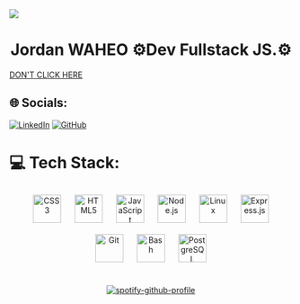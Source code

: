 <img src="https://www.safersociety.com/wp-content/uploads/2018/04/Gif-animation-hello.gif">

<h1 align=center>
<span>Jordan WAHEO </span>
<span> ⚙️Dev Fullstack JS.⚙️ </span>
</h1>

<a href="https://ibb.co/7gYnhww" ><a target='_blank' href='https://ibb.co/7gYnhww/'>DON'T CLICK HERE</a><br />
## 🌐 Socials:

[![LinkedIn](https://img.shields.io/badge/LinkedIn-0077B5?style=for-the-badge&logo=linkedin&logoColor=white)](https://www.linkedin.com/in/jordan-waheo/) <a href=https://github.com/Jordan-WAHEO>![GitHub](https://img.shields.io/badge/GitHub-100000?style=for-the-badge&logo=github&logoColor=white
)</a>


# 💻 Tech Stack:
<div align=center> 
<img style="margin: 10px" src="https://profilinator.rishav.dev/skills-assets/css3-original-wordmark.svg" alt="CSS3" height="50" />  
<img style="margin: 10px" src="https://profilinator.rishav.dev/skills-assets/html5-original-wordmark.svg" alt="HTML5" height="50" />  
<img style="margin: 10px" src="https://profilinator.rishav.dev/skills-assets/javascript-original.svg" alt="JavaScript" height="50" />  
<img style="margin: 10px" src="https://profilinator.rishav.dev/skills-assets/nodejs-original-wordmark.svg" alt="Node.js" height="50" />  
<img style="margin: 10px" src="https://profilinator.rishav.dev/skills-assets/linux-original.svg" alt="Linux" height="50" />  
<img style="margin: 10px" src="https://profilinator.rishav.dev/skills-assets/express-original-wordmark.svg" alt="Express.js" height="50" />  
<img style="margin: 10px" src="https://profilinator.rishav.dev/skills-assets/git-scm-icon.svg" alt="Git" height="50" />  
<img style="margin: 10px" src="https://profilinator.rishav.dev/skills-assets/gnu_bash-icon.svg" alt="Bash" height="50" />  
<img style="margin: 10px" src="https://profilinator.rishav.dev/skills-assets/postgresql-original-wordmark.svg" alt="PostgreSQL" height="50" />  
</div>


<br/>  
<div align=center> 

[![spotify-github-profile](https://spotify-github-profile.vercel.app/api/view?uid=1138160888&cover_image=true&theme=default)](https://github.com/kittinan/spotify-github-profile)

</div>
